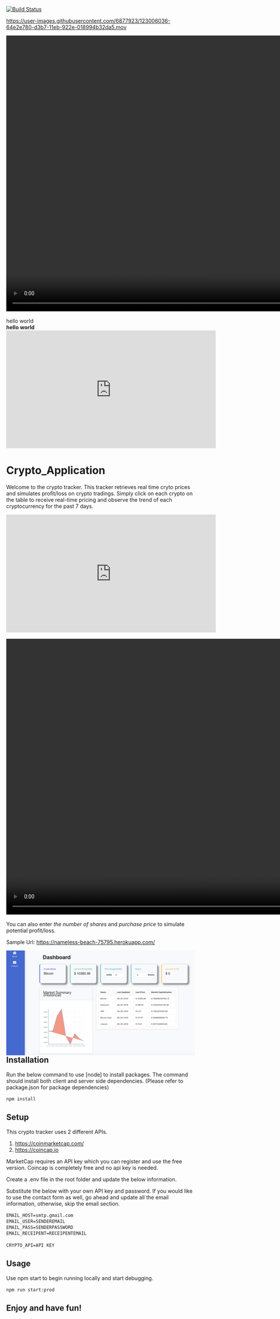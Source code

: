 [![Build Status](https://travis-ci.com/ThomasN72/webscraper.svg?branch=master)](https://travis-ci.com/ThomasN72/webscraper)


https://user-images.githubusercontent.com/6877923/123006036-64e2e780-d3b7-11eb-922e-018994b32da5.mov

<video tabindex="-1" class="video-stream html5-main-video" webkit-playsinline="" playsinline="" controlslist="nodownload" style="width: 1310px; height: 737px; left: 17px; top: 0px;" src="blob:https://www.youtube.com/47e0e8a9-b4fa-4ced-9a49-d8ed1b3edc64"></video>
<div>hello world</div>
<strong>hello world</strong>
<iframe width="560" 
        height="315" 
        src="https://www.youtube.com/watch?v=hcLVxll-Rhw" 
        title="YouTube video player" 
        frameborder="0" 
        allow="accelerometer; autoplay; clipboard-write; encrypted-media; gyroscope; picture-in-picture" 
        allowfullscreen>
</iframe>
 
# Crypto_Application
Welcome to the crypto tracker. This tracker retrieves real time cryto prices and simulates profit/loss on crypto tradings.
Simply click on each crypto on the table to receive real-time pricing and observe the trend of each cryptocurrency for the past 7 days.

<iframe width="560" 
        height="315" 
        src="https://www.youtube.com/watch?v=hcLVxll-Rhw" 
        title="YouTube video player" 
        frameborder="0" 
        allow="accelerometer; autoplay; clipboard-write; encrypted-media; gyroscope; picture-in-picture" 
        allowfullscreen>
</iframe>



<video tabindex="-1" class="video-stream html5-main-video" webkit-playsinline="" playsinline="" controlslist="nodownload" style="width: 1310px; height: 737px; left: 17px; top: 0px;" src="blob:https://www.youtube.com/47e0e8a9-b4fa-4ced-9a49-d8ed1b3edc64"></video>

You can also enter *the number of shares* and *purchase price* to simulate potential profit/loss.


Sample Url: https://nameless-beach-75795.herokuapp.com/

<img src="./client/src/images/sample.png"
     style="float: left; margin-right: 10px;" />

<img>

## Installation
Run the below command to use [node] to install packages.
The command should install both client and server side dependencies.
(Please refer to package.json for package dependencies)
```node
npm install
```

## Setup
This crypto tracker uses 2 different APIs.
1. https://coinmarketcap.com/
2. https://coincap.io 

MarketCap requires an API key which you can register and use the free version. Coincap is completely free and no api key is needed.

Create a .env file in the root folder and update the below information.

Substitute the below with your own API key and password. If you would like to use the contact form as well, go ahead and update all the email information, otherwise, skip the email section.

```
EMAIL_HOST=smtp.gmail.com
EMAIL_USER=SENDEREMAIL
EMAIL_PASS=SENDERPASSWORD
EMAIL_RECEIPENT=RECEIPENTEMAIL

CRYPTO_API=API KEY
```

## Usage
Use npm start to begin running locally and start debugging.
```node
npm run start:prod
```

## Enjoy and have fun!

